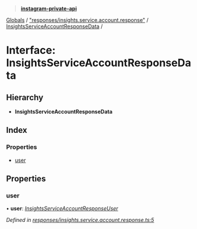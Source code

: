 > **[instagram-private-api](../README.md)**

[Globals](../README.md) / ["responses/insights.service.account.response"](../modules/_responses_insights_service_account_response_.md) / [InsightsServiceAccountResponseData](_responses_insights_service_account_response_.insightsserviceaccountresponsedata.md) /

# Interface: InsightsServiceAccountResponseData

## Hierarchy

* **InsightsServiceAccountResponseData**

## Index

### Properties

* [user](_responses_insights_service_account_response_.insightsserviceaccountresponsedata.md#user)

## Properties

###  user

• **user**: *[InsightsServiceAccountResponseUser](_responses_insights_service_account_response_.insightsserviceaccountresponseuser.md)*

*Defined in [responses/insights.service.account.response.ts:5](https://github.com/dilame/instagram-private-api/blob/173bc62/src/responses/insights.service.account.response.ts#L5)*